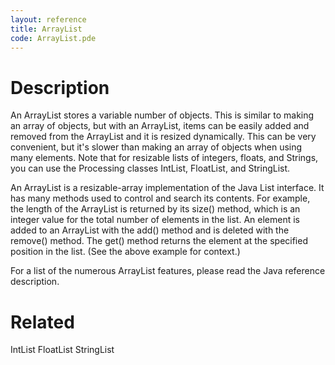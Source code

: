 ```yaml
---
layout: reference
title: ArrayList
code: ArrayList.pde
---
```


# Description

An ArrayList stores a variable number of objects. This is similar to making an array of objects, but with an ArrayList, items can be easily added and removed from the ArrayList and it is resized dynamically. This can be very convenient, but it's slower than making an array of objects when using many elements.  Note that for resizable lists of integers, floats, and Strings, you can use the Processing classes IntList, FloatList, and StringList.

An ArrayList is a resizable-array implementation of the Java List interface. It has many methods used to control and search its contents. For example, the length of the ArrayList is returned by its size() method, which is an integer value for the total number of elements in the list. An element is added to an ArrayList with the add() method and is deleted with the remove() method. The get() method returns the element at the specified position in the list. (See the above example for context.)

For a list of the numerous ArrayList features, please read the Java reference description.

# Related

IntList
FloatList
StringList
